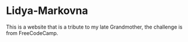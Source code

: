 # Lidya-Markovna

This is a website that is a tribute to my late Grandmother, the challenge is from FreeCodeCamp.
